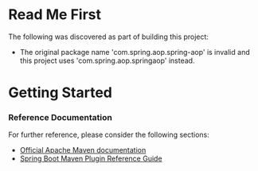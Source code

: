 # Read Me First
The following was discovered as part of building this project:

* The original package name 'com.spring.aop.spring-aop' is invalid and this project uses 'com.spring.aop.springaop' instead.

# Getting Started

### Reference Documentation
For further reference, please consider the following sections:

* [Official Apache Maven documentation](https://maven.apache.org/guides/index.html)
* [Spring Boot Maven Plugin Reference Guide](https://docs.spring.io/spring-boot/docs/2.2.6.RELEASE/maven-plugin/)

